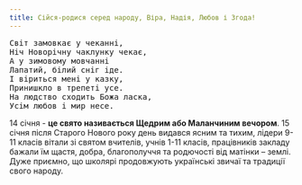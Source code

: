 ```yaml
---
title: Сійся-родися серед народу, Віра, Надія, Любов і Згода!
---
```


<pre>
Світ замовкає у чеканні,
Ніч Новорічну чаклунку чекає,
А у зимовому мовчанні
Лапатий, білий сніг іде.
І віриться мені у казку,
Принишкло в трепеті усе.
На людство сходить Божа ласка,
Усім любов і мир несе.
</pre>

14 січня - **це свято називається Щедрим або Маланчиним вечором**. 15 січня після Старого Нового року день видався ясним та тихим, лідери 9-11 класів вітали зі святом вчителів, учнів 1-11 класів, працівників закладу бажали їм щастя, добра, благополуччя та родючості від матінки – землі. Дуже приємно, що школярі продовжують українські звичаї та традиції свого народу.

<youtube id="P3FbIenP5og" />

<slideshow id="_/72157662694830197" />
